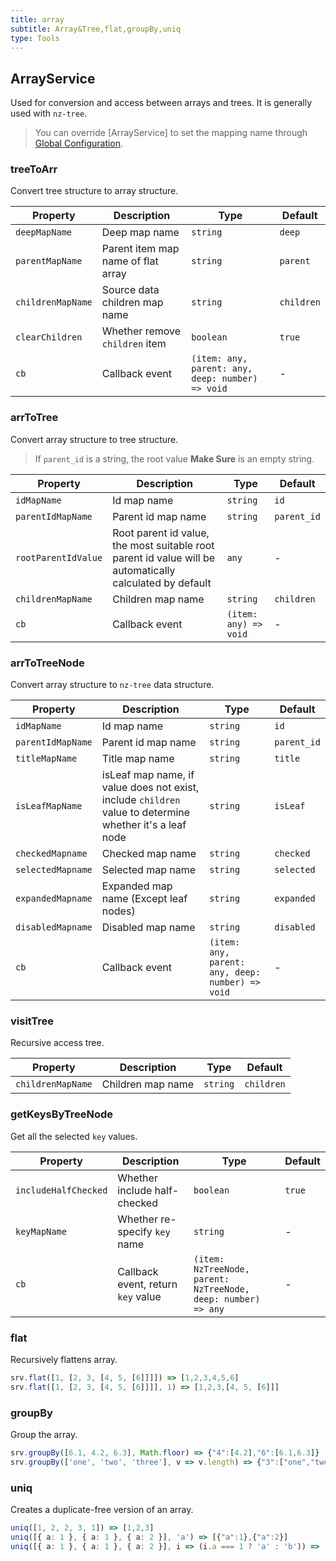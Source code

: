 ```yaml
---
title: array
subtitle: Array&Tree,flat,groupBy,uniq
type: Tools
---
```


## ArrayService

Used for conversion and access between arrays and trees. It is generally used with `nz-tree`.

> You can override [ArrayService] to set the mapping name through [Global Configuration](/docs/global-config).

### treeToArr

Convert tree structure to array structure.

| Property | Description | Type | Default |
|----------|-------------|------|---------|
| `deepMapName` | Deep map name | `string` | `deep` |
| `parentMapName` | Parent item map name of flat array | `string` | `parent` |
| `childrenMapName` | Source data children map name | `string` | `children` |
| `clearChildren` | Whether remove `children` item | `boolean` | `true` |
| `cb` | Callback event | `(item: any, parent: any, deep: number) => void` | - |

### arrToTree

Convert array structure to tree structure.

> If `parent_id` is a string, the root value **Make Sure** is an empty string.

| Property | Description | Type | Default |
|----------|-------------|------|---------|
| `idMapName` | Id map name | `string` | `id` |
| `parentIdMapName` | Parent id map name | `string` | `parent_id` |
| `rootParentIdValue` | Root parent id value, the most suitable root parent id value will be automatically calculated by default | `any` | - |
| `childrenMapName` | Children map name | `string` | `children` |
| `cb` | Callback event | `(item: any) => void` | - |

### arrToTreeNode

Convert array structure to `nz-tree` data structure.

| Property | Description | Type | Default |
|----------|-------------|------|---------|
| `idMapName` | Id map name | `string` | `id` |
| `parentIdMapName` | Parent id map name | `string` | `parent_id` |
| `titleMapName` | Title map name | `string` | `title` |
| `isLeafMapName` | isLeaf map name, if value does not exist, include `children` value to determine whether it's a leaf node | `string` | `isLeaf` |
| `checkedMapname` | Checked map name | `string` | `checked` |
| `selectedMapname` | Selected map name | `string` | `selected` |
| `expandedMapname` | Expanded map name (Except leaf nodes) | `string` | `expanded` |
| `disabledMapname` | Disabled map name | `string` | `disabled` |
| `cb` | Callback event | `(item: any, parent: any, deep: number) => void` | - |

### visitTree

Recursive access tree.

| Property | Description | Type | Default |
|----------|-------------|------|---------|
| `childrenMapName` | Children map name | `string` | `children` |

### getKeysByTreeNode

Get all the selected `key` values.

| Property | Description | Type | Default |
|----------|-------------|------|---------|
| `includeHalfChecked` | Whether include half-checked | `boolean` | `true` |
| `keyMapName` | Whether re-specify `key` name | `string` | - |
| `cb` | Callback event, return `key` value | `(item: NzTreeNode, parent: NzTreeNode, deep: number) => any` | - |

### flat

Recursively flattens array.

```ts
srv.flat([1, [2, 3, [4, 5, [6]]]]) => [1,2,3,4,5,6]
srv.flat([1, [2, 3, [4, 5, [6]]]], 1) => [1,2,3,[4, 5, [6]]]
```

### groupBy

Group the array.

```ts
srv.groupBy([6.1, 4.2, 6.3], Math.floor) => {"4":[4.2],"6":[6.1,6.3]}
srv.groupBy(['one', 'two', 'three'], v => v.length) => {"3":["one","two"],"5":["three"]}
```

### uniq

Creates a duplicate-free version of an array.

```ts
uniq([1, 2, 2, 3, 1]) => [1,2,3]
uniq([{ a: 1 }, { a: 1 }, { a: 2 }], 'a') => [{"a":1},{"a":2}]
uniq([{ a: 1 }, { a: 1 }, { a: 2 }], i => (i.a === 1 ? 'a' : 'b')) => [{"a":1},{"a":2}]
```


